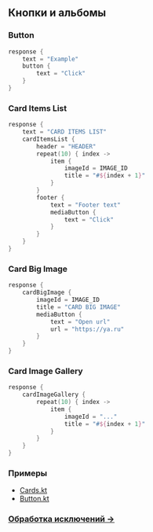 ## Кнопки и альбомы

### Button

```kotlin
response {
    text = "Example"
    button {
        text = "Click"
    }
}
```

### Card Items List

```kotlin
response {
    text = "CARD ITEMS LIST"
    cardItemsList {
        header = "HEADER"
        repeat(10) { index ->
            item {
                imageId = IMAGE_ID
                title = "#${index + 1}"
            }
        }
        footer {
            text = "Footer text"
            mediaButton {
                text = "Click"
            }
        }
    }
}
```

### Card Big Image

```kotlin
response {
    cardBigImage {
        imageId = IMAGE_ID
        title = "CARD BIG IMAGE"
        mediaButton {
            text = "Open url"
            url = "https://ya.ru"
        }
    }
}
```

### Card Image Gallery

```kotlin
response {
    cardImageGallery {
        repeat(10) { index ->
            item {
                imageId = "..."
                title = "#${index + 1}"
            }
        }
    }
}
```

### Примеры

- [Cards.kt](../examples/src/main/kotlin/com/github/examples/Cards.kt)
- [Button.kt](../examples/src/main/kotlin/com/github/examples/Button.kt)

### [Обработка исключений ->](Обработка_исключений.md)